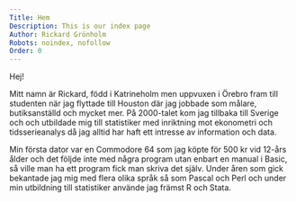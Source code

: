 ```yaml
---
Title: Hem
Description: This is our index page
Author: Rickard Grönholm
Robots: noindex, nofollow
Order: 0
---
```


Hej!

Mitt namn är Rickard, född i Katrineholm men uppvuxen i Örebro fram till studenten när jag flyttade till Houston där jag jobbade som målare, butiksanställd och mycket mer. På 2000-talet kom jag tillbaka till Sverige och och utbildade mig till statistiker med inriktning mot ekonometri och tidsserieanalys då jag alltid har haft ett intresse av information och data.

Min första dator var en Commodore 64 som jag köpte för 500 kr vid 12-års ålder och det följde inte med några program utan enbart en manual i Basic, så ville man ha ett program fick man skriva det själv. Under åren som gick bekantade jag mig med flera olika språk så som Pascal och Perl och under min utbildning till statistiker använde jag främst R och Stata.     